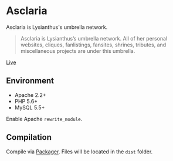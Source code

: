 # Asclaria

Asclaria is Lysianthus's umbrella network.

> Asclaria is Lysianthus’s umbrella network. All of her personal websites, cliques, fanlistings, fansites, shrines, tributes, and miscellaneous projects are under this umbrella.

[Live](https://asclaria.org)

## Environment

* Apache 2.2+
* PHP 5.6+
* MySQL 5.5+

Enable Apache `rewrite_module`.

## Compilation

Compile via [Packager](https://github.com/Lysianthus/packager). Files will be located in the `dist` folder.